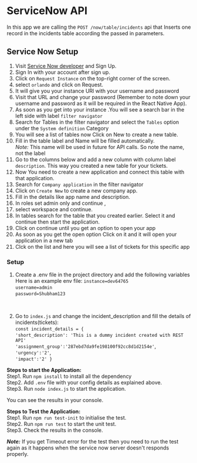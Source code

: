 # ServiceNow API

In this app we are calling the `POST /now/table/incidents` api that
                               Inserts one record in the incidents table according the passed in parameters.

## Service Now Setup

1. Visit [Service Now developer](https://developer.servicenow.com/dev.do) and Sign Up.
2. Sign In with your account after sign up.
3. Click on `Request Instance` on the top-right corner of the screen.
4. select `orlando` and click on Request.
5. It will give you your instance URl with your username and password
6. Visit that URL and change your password (Remember to note down your username and password as it will be required in the React Native App).
7. As soon as you get into your instance .You will see a search bar in the left side with label `filter navigator` 
8. Search for Tables in the filter navigator and select the `Tables` option under the `System definition` Category
9. You will see a list of tables now Click on New to create a new table.
10. Fill in the table label and Name will be filled automatically.  
    *Note:* This name will be used in future for API calls. So note the name, not the label
11. Go to the columns below and add a new column with column label `description`. This way you created a new table for your tickets.
12. Now You need to create a new application and connect this table with that application.
13. Search for `Company application` in the filter navigator
14. Click on `Create New` to create a new company app.
15. Fill in the details like app name and description.
16. In roles set admin only and continue ,
17. select workspace and continue.
18. In tables search for the table that you created earlier. Select it and continue then start the application.
19. Click on continue until you get an option to open your app
20. As soon as you get the open option Click on it and it will open your application in a new tab
21. Clck on the list and here you will see a list of tickets for this specific app


### Setup
1. Create a .env file in the project directory and add the following variables Here is an example env file:
`instance=dev64765`<br>
`username=admin`<br>
`password=Shubham123`<br>
 <br>
 
 

2. Go to `index.js` and change the incident_description and fill the details of incidents(tickets):<br>
`const incident_details = {`<br>
    `'short_description': 'This is a dummy incident created with REST API'`<br>
    `'assignment_group':'287ebd7da9fe198100f92cc8d1d2154e'`,<br>
    `'urgency':'2'`,<br>
    `'impact':'2'
}`


<b>Steps to start the Application:</b>
<br>Step1. Run `npm install` to install all the dependency<br>
Step2. Add `.env` file with your config details as explained above.<br>
Step3. Run `node index.js` to start the application.<br>

You can see the results in your console.

<b>Steps to Test the Application:</b><br>
Step1. Run `npm run test-init` to initialise the test.<br>
Step2. Run  `npm run test` to start the unit test.<br>
Step3. Check the results in the console.<br>

<i><b>Note:</b></i> If you get Timeout error for the test then you need to run the test again as it happens when the service now server doesn't responds properly.


